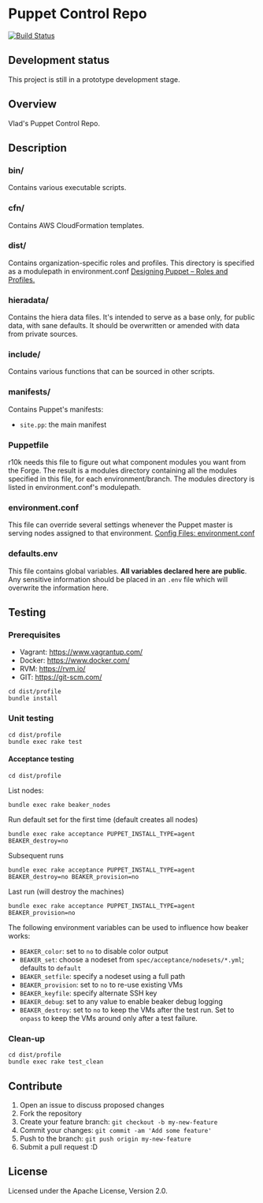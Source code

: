 # Puppet Control Repo
  [![Build Status](https://travis-ci.org/vladgh/puppet.svg?branch=master)](https://travis-ci.org/vladgh/puppet)

## Development status ##
This project is still in a prototype development stage.

## Overview
Vlad's Puppet Control Repo.

## Description
### bin/
Contains various executable scripts.

### cfn/
Contains AWS CloudFormation templates.

### dist/
Contains organization-specific roles and profiles.
This directory is specified as a modulepath in environment.conf
[Designing Puppet – Roles and Profiles.](http://www.craigdunn.org/2012/05/239/)

### hieradata/
Contains the hiera data files. It's intended to serve as a base only, for
public data, with sane defaults. It should be overwritten or amended with data
from private sources.

### include/
Contains various functions that can be sourced in other scripts.

### manifests/
Contains Puppet's manifests:
  - `site.pp`: the main manifest

### Puppetfile
r10k needs this file to figure out what component modules you want from the
Forge. The result is a modules directory containing all the modules specified in
this file, for each environment/branch. The modules directory is listed in
environment.conf's modulepath.

### environment.conf
This file can override several settings whenever the Puppet master is serving
nodes assigned to that environment.
[Config Files: environment.conf](https://docs.puppetlabs.com/puppet/latest/reference/config_file_environment.html)

### defaults.env
This file contains global variables. **All
variables declared here are public**. Any sensitive information should be
placed in an `.env` file which will overwrite the information here.

## Testing
### Prerequisites

- Vagrant: https://www.vagrantup.com/
- Docker: https://www.docker.com/
- RVM: https://rvm.io/
- GIT: https://git-scm.com/

```
cd dist/profile
bundle install
```

### Unit testing
```
cd dist/profile
bundle exec rake test
```

#### Acceptance testing

`cd dist/profile`

List nodes:

`bundle exec rake beaker_nodes`

Run default set for the first time (default creates all nodes)

`bundle exec rake acceptance PUPPET_INSTALL_TYPE=agent BEAKER_destroy=no`

Subsequent runs

`bundle exec rake acceptance PUPPET_INSTALL_TYPE=agent BEAKER_destroy=no BEAKER_provision=no`

Last run (will destroy the machines)

`bundle exec rake acceptance PUPPET_INSTALL_TYPE=agent BEAKER_provision=no`

The following environment variables can be used to influence how beaker works:

* `BEAKER_color`: set to `no` to disable color output
* `BEAKER_set`: choose a nodeset from `spec/acceptance/nodesets/*.yml`; defaults to `default`
* `BEAKER_setfile`: specify a nodeset using a full path
* `BEAKER_provision`: set to `no` to re-use existing VMs
* `BEAKER_keyfile`: specify alternate SSH key
* `BEAKER_debug`: set to any value to enable beaker debug logging
* `BEAKER_destroy`: set to `no` to keep the VMs after the test run. Set to `onpass` to keep the VMs around only after a test failure.

### Clean-up
```
cd dist/profile
bundle exec rake test_clean
```

## Contribute

1. Open an issue to discuss proposed changes
2. Fork the repository
3. Create your feature branch: `git checkout -b my-new-feature`
4. Commit your changes: `git commit -am 'Add some feature'`
5. Push to the branch: `git push origin my-new-feature`
6. Submit a pull request :D

## License
Licensed under the Apache License, Version 2.0.
